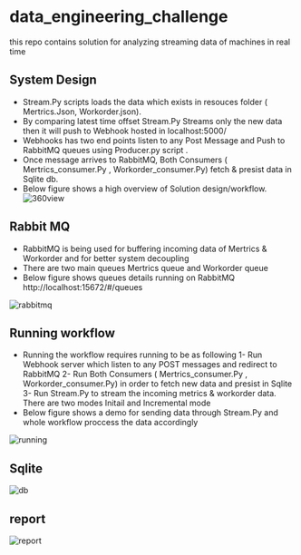 # data_engineering_challenge
this repo contains solution for analyzing streaming data of machines in real time

## System Design 
- Stream.Py scripts loads the data which exists in resouces folder ( Mertrics.Json, Workorder.json). 
- By comparing latest time offset Stream.Py Streams only the new data then it will push to Webhook hosted in localhost:5000/
- Webhooks has two end points listen to any Post Message and Push to RabbitMQ queues using Producer.py script . 
- Once message arrives to RabbitMQ, Both Consumers ( Mertrics_consumer.Py , Workorder_consumer.Py) fetch & presist data in Sqlite db. 
- Below figure shows a high overview of Solution design/workflow.  
![360view](https://user-images.githubusercontent.com/18703395/213935687-70af8f6b-d2f9-4bf4-898b-5f7032e517ac.png)

## Rabbit MQ
- RabbitMQ is being used for buffering incoming data of Mertrics & Workorder and for better system decoupling
- There are two main queues Mertrics queue and Workorder queue 
-  Below figure shows queues details running on RabbitMQ http://localhost:15672/#/queues

![rabbitmq](https://user-images.githubusercontent.com/18703395/213935695-157f2985-9376-4b8f-b7d6-3727167e4c6d.png)

## Running workflow
- Running the workflow requires running to be as following 
1- Run Webhook server which listen to any POST messages and redirect to RabbitMQ
2- Run Both Consumers ( Mertrics_consumer.Py , Workorder_consumer.Py) in order to fetch new data and presist in Sqlite
3- Run Stream.Py to stream the incoming metrics & workorder data. There are two modes Initail and Incremental mode 
- Below figure shows a demo for sending data through Stream.Py and whole workflow proccess the data accordingly 

![running](https://user-images.githubusercontent.com/18703395/213935698-503c2a2d-c43a-418c-a2b3-f5294be07636.png)

## Sqlite
![db](https://user-images.githubusercontent.com/18703395/213935721-4cf2ffbc-a4e0-403f-ba43-5fb777b9b46b.png)

## report
![report](https://user-images.githubusercontent.com/18703395/213935728-3f047724-a392-48fe-8e8d-c2ef1b322f79.png)
